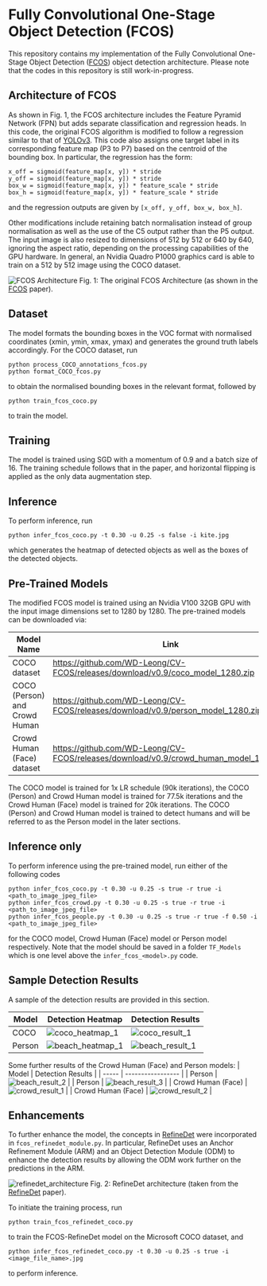 # Fully Convolutional One-Stage Object Detection (FCOS)
This repository contains my implementation of the Fully Convolutional One-Stage Object Detection ([FCOS](https://arxiv.org/abs/1904.01355)) object detection architecture. Please note that the codes in this repository is still work-in-progress.

## Architecture of FCOS
As shown in Fig. 1, the FCOS architecture includes the Feature Pyramid Network (FPN) but adds separate classification and regression heads. In this code, the original FCOS algorithm is modified to follow a regression similar to that of [YOLOv3](https://arxiv.org/abs/1804.02767). This code also assigns one target label in its corresponding feature map (P3 to P7) based on the centroid of the bounding box. In particular, the regression has the form:
```
x_off = sigmoid(feature_map[x, y]) * stride
y_off = sigmoid(feature_map[x, y]) * stride
box_w = sigmoid(feature_map[x, y]) * feature_scale * stride
box_h = sigmoid(feature_map[x, y]) * feature_scale * stride
```
and the regression outputs are given by `[x_off, y_off, box_w, box_h]`.

Other modifications include retaining batch normalisation instead of group normalisation as well as the use of the C5 output rather than the P5 output. The input image is also resized to dimensions of 512 by 512 or 640 by 640, ignoring the aspect ratio, depending on the processing capabilities of the GPU hardware. In general, an Nvidia Quadro P1000 graphics card is able to train on a 512 by 512 image using the COCO dataset.

![FCOS Architecture](FCOS_architecture.JPG)
Fig. 1: The original FCOS Architecture (as shown in the [FCOS](https://arxiv.org/abs/1904.01355) paper).

## Dataset
The model formats the bounding boxes in the VOC format with normalised coordinates (xmin, ymin, xmax, ymax) and generates the ground truth labels accordingly. For the COCO dataset, run
```
python process_COCO_annotations_fcos.py
python format_COCO_fcos.py
```
to obtain the normalised bounding boxes in the relevant format, followed by
```
python train_fcos_coco.py
```
to train the model.

## Training
The model is trained using SGD with a momentum of 0.9 and a batch size of 16. The training schedule follows that in the paper, and horizontal flipping is applied as the only data augmentation step.

## Inference
To perform inference, run
```
python infer_fcos_coco.py -t 0.30 -u 0.25 -s false -i kite.jpg
```
which generates the heatmap of detected objects as well as the boxes of the detected objects.

## Pre-Trained Models
The modified FCOS model is trained using an Nvidia V100 32GB GPU with the input image dimensions set to 1280 by 1280. The pre-trained models can be downloaded via:

| Model Name | Link |
| ---------- | ---- |
| COCO dataset | https://github.com/WD-Leong/CV-FCOS/releases/download/v0.9/coco_model_1280.zip |
| COCO (Person) and Crowd Human | https://github.com/WD-Leong/CV-FCOS/releases/download/v0.9/person_model_1280.zip |
| Crowd Human (Face) dataset | https://github.com/WD-Leong/CV-FCOS/releases/download/v0.9/crowd_human_model_1280.zip |

The COCO model is trained for 1x LR schedule (90k iterations), the COCO (Person) and Crowd Human model is trained for 77.5k iterations and the Crowd Human (Face) model is trained for 20k iterations. The COCO (Person) and Crowd Human model is trained to detect humans and will be referred to as the Person model in the later sections.

## Inference only
To perform inference using the pre-trained model, run either of the following codes
```
python infer_fcos_coco.py -t 0.30 -u 0.25 -s true -r true -i <path_to_image_jpeg_file>
python infer_fcos_crowd.py -t 0.30 -u 0.25 -s true -r true -i <path_to_image_jpeg_file>
python infer_fcos_people.py -t 0.30 -u 0.25 -s true -r true -f 0.50 -i <path_to_image_jpeg_file>
```
for the COCO model, Crowd Human (Face) model or Person model respectively. Note that the model should be saved in a folder `TF_Models` which is one level above the `infer_fcos_<model>.py` code.

## Sample Detection Results
A sample of the detection results are provided in this section.

| Model | Detection Heatmap | Detection Results |
| ----- | ----------------- | ----------------- |
| COCO | ![coco_heatmap_1](Results/coco_detect_heatmap_1.jpg) | ![coco_result_1](Results/coco_detection_result_1.jpg) |
| Person | ![beach_heatmap_1](Results/beach_detection_heatmap_1.jpg) | ![beach_result_1](Results/beach_detection_results_1.jpg) |

Some further results of the Crowd Human (Face) and Person models:
| Model | Detection Results |
| ----- | ----------------- |
| Person | ![beach_result_2](Results/beach_detection_results_2.jpg) |
| Person | ![beach_result_3](Results/beach_detection_results_3.jpg) |
| Crowd Human (Face) | ![crowd_result_1](Results/head_detection_result_1.jpg) |
| Crowd Human (Face) | ![crowd_result_2](Results/head_detection_result_2.jpg) |

## Enhancements
To further enhance the model, the concepts in [RefineDet](https://arxiv.org/abs/1711.06897) were incorporated in `fcos_refinedet_module.py`. In particular, RefineDet uses an Anchor Refinement Module (ARM) and an Object Detection Module (ODM) to enhance the detection results by allowing the ODM work further on the predictions in the ARM. 

![refinedet_architecture](RefineDet_Architecture.JPG)
Fig. 2: RefineDet architecture (taken from the [RefineDet](https://arxiv.org/abs/1711.06897) paper).

To initiate the training process, run 
```
python train_fcos_refinedet_coco.py
```
to train the FCOS-RefineDet model on the Microsoft COCO dataset, and
```
python infer_fcos_refinedet_coco.py -t 0.30 -u 0.25 -s true -i <image_file_name>.jpg
```
to perform inference.
